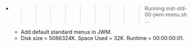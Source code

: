 * >>>>>>>>> Running inst-std-00-jwm-menu.sh ...
  * Add default standard menus in JWM.
  * Disk size = 5086324K. Space Used = 32K. Runtime = 00:00:00:01.
